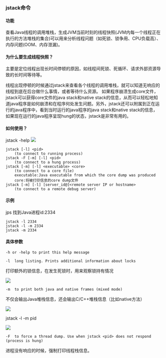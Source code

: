 ### jstack命令

#### 功能

查看Java线程的调用堆栈，生成JVM当前时刻的线程快照(JVM内每一个线程正在执行的方法堆栈的集合)可以用来分析线程问题（如死锁、锁争用、CPU负载高）、内存问题(OOM、内存泄漏)。

#### 为什么要生成线程快照？

主要是定位线程出现长时间停顿的原因，如线程间死锁、死循环、请求外部资源导致的长时间等待等。

线程出现停顿的时候通过jstack来查看各个线程的调用堆栈，就可以知道无响应的线程到底在后台做什么事情，或者等待什么资源。 如果程序崩溃生成core文件，jstack可以获得core文件的java stack和native stack的信息，从而可以轻松地知道java程序是如何崩溃和在程序何处发生问题。另外，jstack还可以附属到正在运行的java程序中，看到当时运行的java程序的java stack和native stack的信息，如果现在运行的java程序呈现hung的状态，jstack是非常有用的。

#### 如何使用？

jstack -help
![](https://raw.githubusercontent.com/tinyivc/tinyivc.github.io/master/img/jstack-help.jpg)

```shell
jstack [-l] <pid>
    (to connect to running process)
jstack -F [-m] [-l] <pid>
    (to connect to a hung process)
jstack [-m] [-l] <executable> <core>
    (to connect to a core file)
    executable:Java executable from which the core dump was produced
    core:将被打印信息的core dump文件
jstack [-m] [-l] [server_id@]<remote server IP or hostname>
    (to connect to a remote debug server)
```

#### 示例

jps
找到Java进程id:2334

```shell
jstack -l 2334
jstack -l -m 2334
jstack -m 2334
```

#### 具体参数


    -h or -help to print this help message

    -l  long listing. Prints additional information about locks
打印额外的锁信息，在发生死锁时，用来观察锁持有情况

![](https://raw.githubusercontent.com/tinyivc/tinyivc.github.io/master/img/jstack-l.jpg)

    -m  to print both java and native frames (mixed mode)
不仅会输出Java堆栈信息，还会输出C/C++堆栈信息（比如native方法）

![](https://raw.githubusercontent.com/tinyivc/tinyivc.github.io/master/img/jstack-m.jpg)

jstack -l -m pid

![](https://raw.githubusercontent.com/tinyivc/tinyivc.github.io/master/img/jstack-l-m.jpg)

    -F  to force a thread dump. Use when jstack <pid> does not respond (process is hung)
进程没有响应的时候，强制打印线程栈信息。

